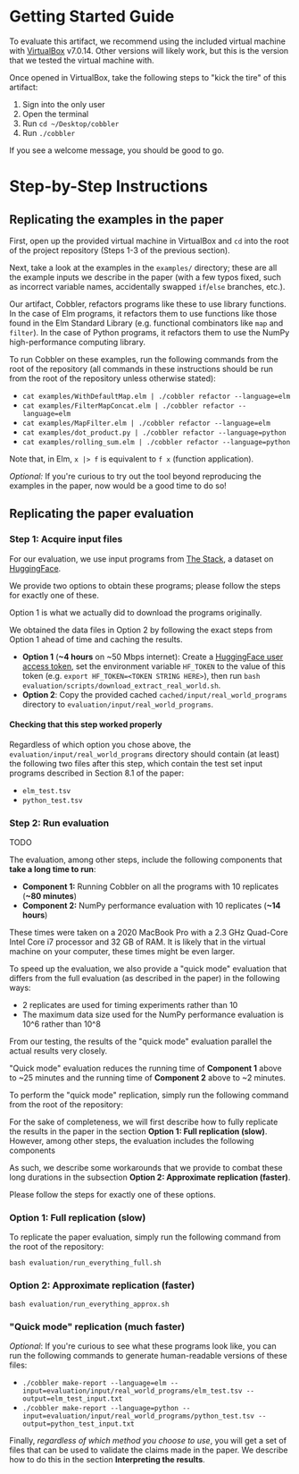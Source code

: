# Getting Started Guide

To evaluate this artifact, we recommend using the included virtual machine with
[VirtualBox](https://www.virtualbox.org/) v7.0.14. Other versions will likely
work, but this is the version that we tested the virtual machine with.

Once opened in VirtualBox, take the following steps to "kick the tire" of this
artifact:

1. Sign into the only user
2. Open the terminal
3. Run `cd ~/Desktop/cobbler`
4. Run `./cobbler`

If you see a welcome message, you should be good to go.

# Step-by-Step Instructions

## Replicating the examples in the paper

First, open up the provided virtual machine in VirtualBox and `cd` into the
root of the project repository (Steps 1-3 of the previous section).

Next, take a look at the examples in the `examples/` directory; these are all
the example inputs we describe in the paper (with a few typos fixed, such as
incorrect variable names, accidentally swapped `if`/`else` branches, etc.).

Our artifact, Cobbler, refactors programs like these to use library functions.
In the case of Elm programs, it refactors them to use functions like those found
in the Elm Standard Library (e.g. functional combinators like `map` and
`filter`). In the case of Python programs, it refactors them to use the NumPy
high-performance computing library.

To run Cobbler on these examples, run the following commands from the root of
the repository (all commands in these instructions should be run from the root
of the repository unless otherwise stated):

- `cat examples/WithDefaultMap.elm | ./cobbler refactor --language=elm`
- `cat examples/FilterMapConcat.elm | ./cobbler refactor --language=elm`
- `cat examples/MapFilter.elm | ./cobbler refactor --language=elm`
- `cat examples/dot_product.py | ./cobbler refactor --language=python`
- `cat examples/rolling_sum.elm | ./cobbler refactor --language=python`

Note that, in Elm, `x |> f` is equivalent to `f x` (function application).

_Optional:_ If you're curious to try out the tool beyond reproducing the
examples in the paper, now would be a good time to do so!

## Replicating the paper evaluation

### Step 1: Acquire input files

For our evaluation, we use input programs from
[The Stack](https://huggingface.co/datasets/bigcode/the-stack),
a dataset on
[HuggingFace](https://huggingface.co/).

We provide two options to obtain these programs; please follow the steps for
exactly one of these.

Option 1 is what we actually did to download the programs originally.

We obtained the data files in Option 2 by following the exact steps from
Option 1 ahead of time and caching the results.

- **Option 1** (**~4 hours** on ~50 Mbps internet): Create a
  [HuggingFace user access token](https://huggingface.co/docs/hub/security-tokens),
  set the environment variable `HF_TOKEN` to the value of this token (e.g.
  `export HF_TOKEN=<TOKEN STRING HERE>`), then run `bash
  evaluation/scripts/download_extract_real_world.sh`.
- **Option 2**: Copy the provided cached `cached/input/real_world_programs`
  directory to `evaluation/input/real_world_programs`.

#### Checking that this step worked properly

Regardless of which option you chose above, the
`evaluation/input/real_world_programs` directory should contain (at least) the
following two files after this step, which contain the test set input programs
described in Section 8.1 of the paper:

- `elm_test.tsv`
- `python_test.tsv`

### Step 2: Run evaluation

TODO

The evaluation, among other steps, include the following components that
**take a long time to run**:

- **Component 1:** Running Cobbler on all the programs with 10 replicates (**~80 minutes**)
- **Component 2:** NumPy performance evaluation with 10 replicates (**~14 hours**)

These times were taken on a 2020 MacBook Pro with a 2.3 GHz Quad-Core Intel Core
i7 processor and 32 GB of RAM. It is likely that in the virtual machine on your
computer, these times might be even larger.

To speed up the evaluation, we also provide a "quick mode" evaluation that
differs from the full evaluation (as described in the paper) in the following
ways:

- 2 replicates are used for timing experiments rather than 10
- The maximum data size used for the NumPy performance evaluation is 10^6 rather
  than 10^8

From our testing, the results of the "quick mode" evaluation parallel the actual
results very closely.

"Quick mode" evaluation reduces the running time of **Component 1** above to
~25 minutes and the running time of **Component 2** above to ~2 minutes.

To perform the "quick mode" replication, simply run the following command from 
the root of the repository:

For the sake of completeness, we will first describe how to fully replicate the
results in the paper in the section **Option 1: Full replication (slow)**.
However, among other steps, the evaluation includes the following components



As such, we describe some workarounds that we provide to combat these long
durations in the subsection **Option 2: Approximate replication (faster)**.

Please follow the steps for exactly one of these options.

### Option 1: Full replication (slow)

To replicate the paper evaluation, simply run the following command from the
root of the repository:

    bash evaluation/run_everything_full.sh

### Option 2: Approximate replication (faster)


    bash evaluation/run_everything_approx.sh

###

### "Quick mode" replication (much faster)

_Optional_: If you're curious to see what these programs look like, you can run
the following commands to generate human-readable versions of these files:
- `./cobbler make-report --language=elm --input=evaluation/input/real_world_programs/elm_test.tsv --output=elm_test_input.txt`
- `./cobbler make-report --language=python --input=evaluation/input/real_world_programs/python_test.tsv --output=python_test_input.txt`

Finally, _regardless of which method you choose to use_, you will get a set of
files that can be used to validate the claims made in the paper. We describe how
to do this in the section **Interpreting the results**.
